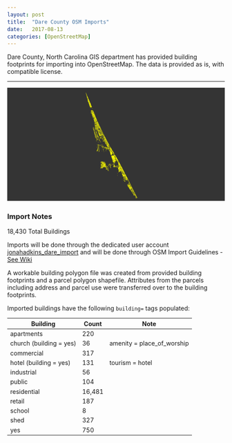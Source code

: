 ```yaml
---
layout: post
title:  "Dare County OSM Imports"
date:   2017-08-13
categories: [OpenStreetMap]
---
```


Dare County, North Carolina GIS department has provided building footprints for importing into OpenStreetMap. The data is provided as is, with compatible license.  

---  
![](https://raw.githubusercontent.com/jonahadkins/darecounty_OSM_imports/master/darecounty.PNG)

### Import Notes  

18,430 Total Buildings

Imports will be done through the dedicated user account [jonahadkins_dare_import](http://www.openstreetmap.org/user/jonahadkins_dare_imports) and will be done through OSM Import Guidelines - [See Wiki](https://wiki.openstreetmap.org/wiki/Dare_County_Building_Import)  

A workable building polygon file was created from provided building footprints and a parcel polygon shapefile. Attributes from the parcels including address and parcel use were transferred over to the building footprints.

Imported buildings have the following `building=` tags populated:  

| Building  |   Count |   Note |
| ------------- | ------------- | ------------- |
| apartments  | 220  |
| church (building = yes) | 36  | amenity = place_of_worship  |
| commercial  | 317  |
| hotel (building = yes)  | 131  | tourism = hotel  |
| industrial  | 56  |
| public  | 104  |
| residential  | 16,481  |
| retail  | 187  |
| school  | 8  |
| shed  | 327  |
| yes  | 750  |
